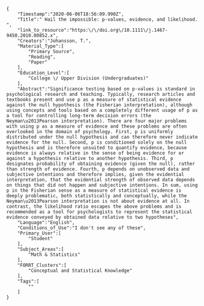 
    {
        "Timestamp":"2020-06-06T18:56:09.990Z",
        "Title":" Hail the impossible: p-values, evidence, and likelihood. ",
        "link_to_resource":"https:\/\/doi.org\/10.1111\/j.1467-9450.2010.00852.x",
        "Creators":"Johansson, T.",
        "Material_Type":[
            "Primary Source",
            "Reading",
            "Paper"
        ],
        "Education_Level":[
            "College \/ Upper Division (Undergraduates)"
        ],
        "Abstract":"Significance testing based on p-values is standard in psychological research and teaching. Typically, research articles and textbooks present and use p as a measure of statistical evidence against the null hypothesis (the Fisherian interpretation), although using concepts and tools based on a completely different usage of p as a tool for controlling long-term decision errors (the Neyman\u2013Pearson interpretation). There are four major problems with using p as a measure of evidence and these problems are often overlooked in the domain of psychology. First, p is uniformly distributed under the null hypothesis and can therefore never indicate evidence for the null. Second, p is conditioned solely on the null hypothesis and is therefore unsuited to quantify evidence, because evidence is always relative in the sense of being evidence for or against a hypothesis relative to another hypothesis. Third, p designates probability of obtaining evidence (given the null), rather than strength of evidence. Fourth, p depends on unobserved data and subjective intentions and therefore implies, given the evidential interpretation, that the evidential strength of observed data depends on things that did not happen and subjective intentions. In sum, using p in the Fisherian sense as a measure of statistical evidence is deeply problematic, both statistically and conceptually, while the Neyman\u2013Pearson interpretation is not about evidence at all. In contrast, the likelihood ratio escapes the above problems and is recommended as a tool for psychologists to represent the statistical evidence conveyed by obtained data relative to two hypotheses",
        "Language":"English",
        "Conditions_of_Use":"I don't see any of these",
        "Primary_User":[
            "Student"
        ],
        "Subject_Areas":[
            "Math & Statistics"
        ],
        "FORRT_Clusters":[
            "Conceptual and Statistical Knowledge"
        ],
        "Tags":[
            ""
        ]
    }
